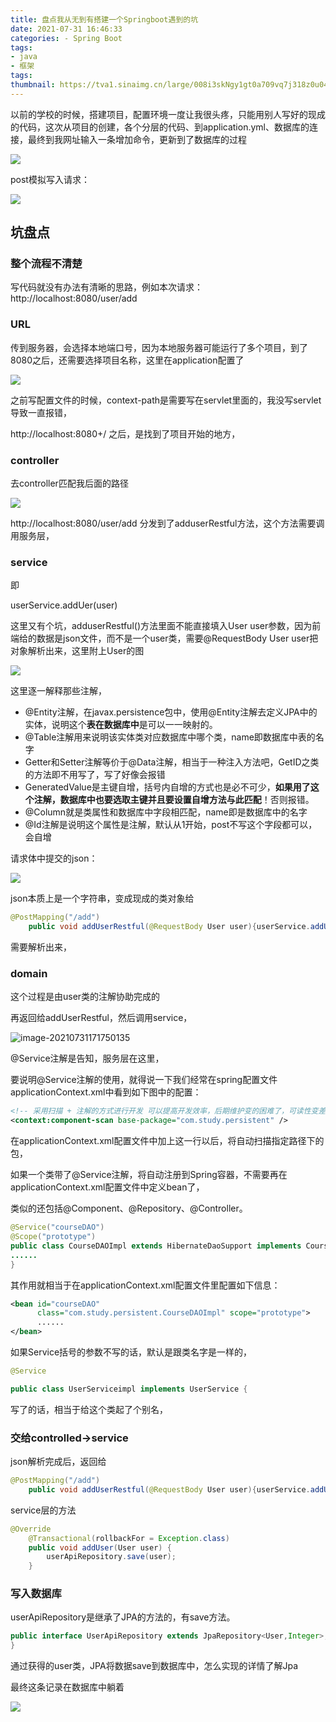 ```yaml
---
title: 盘点我从无到有搭建一个Springboot遇到的坑
date: 2021-07-31 16:46:33
categories: - Spring Boot
tags:
- java
- 框架
tags:
thumbnail: https://tva1.sinaimg.cn/large/008i3skNgy1gt0a709vq7j318z0u043r.jpg
---
```




以前的学校的时候，搭建项目，配置环境一度让我很头疼，只能用别人写好的现成的代码，这次从项目的创建，各个分层的代码、到application.yml、数据库的连接，最终到我网址输入一条增加命令，更新到了数据库的过程

![](https://tva1.sinaimg.cn/large/008i3skNgy1gt08enthd4j30m40c3q3j.jpg)



post模拟写入请求：

![](https://tva1.sinaimg.cn/large/008i3skNgy1gt08d8i4d9j31ce0pi40t.jpg)



## 坑盘点

### 整个流程不清楚

写代码就没有办法有清晰的思路，例如本次请求： http://localhost:8080/user/add

### URL

传到服务器，会选择本地端口号，因为本地服务器可能运行了多个项目，到了8080之后，还需要选择项目名称，这里在application配置了

![](https://tva1.sinaimg.cn/large/008i3skNgy1gt08hfbbijj310y0l4aeg.jpg)



之前写配置文件的时候，context-path是需要写在servlet里面的，我没写servlet导致一直报错，

 http://localhost:8080+/ 之后，是找到了项目开始的地方，

### controller

去controller匹配我后面的路径

![](https://tva1.sinaimg.cn/large/008i3skNgy1gt08l9yooqj31ai0ka0yj.jpg)



http://localhost:8080/user/add 分发到了adduserRestful方法，这个方法需要调用服务层，

### service

即

userService.addUer(user)

这里又有个坑，adduserRestful()方法里面不能直接填入User user参数，因为前端给的数据是json文件，而不是一个user类，需要@RequestBody User user把对象解析出来，这里附上User的图

![](https://tva1.sinaimg.cn/large/008i3skNgy1gt08q8l01vj31gs0u0n3g.jpg)

这里逐一解释那些注解，

- @Entity注解，在javax.persistence包中，使用@Entity注解去定义JPA中的实体，说明这个**表在数据库中**是可以一一映射的。
- @Table注解用来说明该实体类对应数据库中哪个类，name即数据库中表的名字
- Getter和Setter注解等价于@Data注解，相当于一种注入方法吧，GetID之类的方法即不用写了，写了好像会报错
- GeneratedValue是主键自增，括号内自增的方式也是必不可少，**如果用了这个注解，数据库中也要选取主键并且要设置自增方法与此匹配**！否则报错。
- @Column就是类属性和数据库中字段相匹配，name即是数据库中的名字
- @Id注解是说明这个属性是注解，默认从1开始，post不写这个字段都可以，会自增

请求体中提交的json：

![](https://tva1.sinaimg.cn/large/008i3skNgy1gt08z66fkgj30yk0j40ue.jpg)

json本质上是一个字符串，变成现成的类对象给

```java
@PostMapping("/add")
    public void addUserRestful(@RequestBody User user){userService.addUser(user);}
```

需要解析出来，

### domain

这个过程是由user类的注解协助完成的

再返回给addUserRestful，然后调用service，

![image-20210731171750135](/Users/wuzhenren/myblog/source/_posts/盘点我从无到有搭建一个Springboot遇到的坑.assets/image-20210731171750135.png)



@Service注解是告知，服务层在这里，

 要说明@Service注解的使用，就得说一下我们经常在spring配置文件applicationContext.xml中看到如下图中的配置：

```xml
<!-- 采用扫描 + 注解的方式进行开发 可以提高开发效率，后期维护变的困难了，可读性变差了 -->
<context:component-scan base-package="com.study.persistent" />
```

在applicationContext.xml配置文件中加上这一行以后，将自动扫描指定路径下的包，

如果一个类带了@Service注解，将自动注册到Spring容器，不需要再在applicationContext.xml配置文件中定义bean了，

类似的还包括@Component、@Repository、@Controller。

```java
@Service("courseDAO")
@Scope("prototype")
public class CourseDAOImpl extends HibernateDaoSupport implements CourseDAO{
......
}
```

 其作用就相当于在applicationContext.xml配置文件里配置如下信息：

```xml
<bean id="courseDAO"
      class="com.study.persistent.CourseDAOImpl" scope="prototype">
      ......    
</bean>
```

如果Service括号的参数不写的话，默认是跟类名字是一样的，

```java
@Service

public class UserServiceimpl implements UserService {
```



写了的话，相当于给这个类起了个别名，

### 交给controlled->service

json解析完成后，返回给

```java
@PostMapping("/add")
    public void addUserRestful(@RequestBody User user){userService.addUser(user);}
```



service层的方法

```java
@Override
    @Transactional(rollbackFor = Exception.class)
    public void addUser(User user) {
        userApiRepository.save(user);
    }
```

### 写入数据库

userApiRepository是继承了JPA的方法的，有save方法。

```java
public interface UserApiRepository extends JpaRepository<User,Integer>, JpaSpecificationExecutor<User> {
}
```

通过获得的user类，JPA将数据save到数据库中，怎么实现的详情了解Jpa

最终这条记录在数据库中躺着

![](https://tva1.sinaimg.cn/large/008i3skNgy1gt09oj8gmrj30mw09p3z4.jpg)



